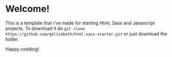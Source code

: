 # Welcome!
This is a template that i've made for starting Html, Sass and Javascript projects.
To download it do 
`git clone https://github.com/gelizabeth/html-sass-starter.git` 
or just download the folder.

Happy codding!